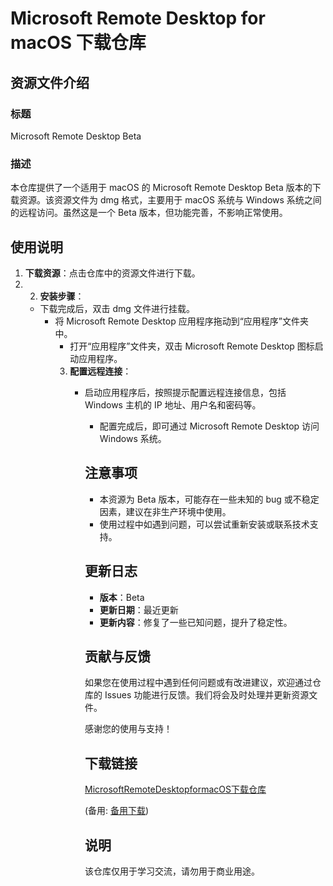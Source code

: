 # Microsoft Remote Desktop for macOS 下载仓库

## 资源文件介绍

### 标题
Microsoft Remote Desktop Beta

### 描述
本仓库提供了一个适用于 macOS 的 Microsoft Remote Desktop Beta 版本的下载资源。该资源文件为 dmg 格式，主要用于 macOS 系统与 Windows 系统之间的远程访问。虽然这是一个 Beta 版本，但功能完善，不影响正常使用。

## 使用说明

1. **下载资源**：点击仓库中的资源文件进行下载。
2. 2. **安装步骤**：
   - 下载完成后，双击 dmg 文件进行挂载。
      - 将 Microsoft Remote Desktop 应用程序拖动到“应用程序”文件夹中。
         - 打开“应用程序”文件夹，双击 Microsoft Remote Desktop 图标启动应用程序。
         3. **配置远程连接**：
            - 启动应用程序后，按照提示配置远程连接信息，包括 Windows 主机的 IP 地址、用户名和密码等。
               - 配置完成后，即可通过 Microsoft Remote Desktop 访问 Windows 系统。

               ## 注意事项

               - 本资源为 Beta 版本，可能存在一些未知的 bug 或不稳定因素，建议在非生产环境中使用。
               - 使用过程中如遇到问题，可以尝试重新安装或联系技术支持。

               ## 更新日志

               - **版本**：Beta
               - **更新日期**：最近更新
               - **更新内容**：修复了一些已知问题，提升了稳定性。

               ## 贡献与反馈

               如果您在使用过程中遇到任何问题或有改进建议，欢迎通过仓库的 Issues 功能进行反馈。我们将会及时处理并更新资源文件。

               感谢您的使用与支持！

               ## 下载链接
               [MicrosoftRemoteDesktopformacOS下载仓库](https://pan.quark.cn/s/bb3e964ad758) 

               (备用: [备用下载](https://pan.baidu.com/s/1tGYnMccYnvVhRrlwwcz-ZA?pwd=bq5e))

               ## 说明

               该仓库仅用于学习交流，请勿用于商业用途。
